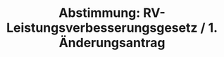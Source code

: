 ---
abstimmung:
  abstimmung: 1
  bundestagssitzung: 37
  datum: 23. Mai 2014
  legislaturperiode: 18
categories:
- Rente
- Finanzen
- Arbeit
- Soziales
data:
- title: Abstimmungsergebnis 20140523_1-data.pdf
  url: /res/abstimmungsliste/20140523_1-data.pdf
- title: Abstimmungsergebnis 20140523_1_xls-data.csv
  url: /res/abstimmungsliste/csv/20140523_1_xls-data.csv
documents:
- local: /res/abstimmungsdaten/018-037-01/1800909.pdf
  title: Drucksache 18/00909.pdf
  url: http://dip21.bundestag.de/dip21/btd/18/009/1800909.pdf
- local: /res/abstimmungsdaten/018-037-01/1801489.pdf
  title: Drucksache 18/01489.pdf
  url: http://dip21.bundestag.de/dip21/btd/18/014/1801489.pdf
- local: /res/abstimmungsdaten/018-037-01/1801495.pdf
  title: Drucksache 18/01495.pdf
  url: http://dip21.bundestag.de/dip21/btd/18/014/1801495.pdf
ergebnis:
  cdu/csu:
    enthaltung: 0
    gesamt: 311
    ja: 0
    nein: 295
    nichtabgegeben: 16
    ungueltig: 0
  die.linke:
    enthaltung: 0
    gesamt: 64
    ja: 55
    nein: 0
    nichtabgegeben: 9
    ungueltig: 0
  file: 20140523_1_xls-data.csv
  gruenen:
    enthaltung: 0
    gesamt: 63
    ja: 58
    nein: 0
    nichtabgegeben: 5
    ungueltig: 0
  spd:
    enthaltung: 0
    gesamt: 193
    ja: 0
    nein: 178
    nichtabgegeben: 15
    ungueltig: 0
layout: abstimmung
links:
- title: https://www.bundestag.de/parlament/plenum/abstimmung/abstimmung?id=270
  url: https://www.bundestag.de/parlament/plenum/abstimmung/abstimmung?id=270
- title: http://www.abgeordnetenwatch.de/rentenpaket-1105-602.html
  url: http://www.abgeordnetenwatch.de/rentenpaket-1105-602.html
preview: 'Deutscher Bundestag


  37. Sitzung des Deutschen Bundestages

  am Freitag, 23.Mai 2014

  Endgültiges Ergebnis der Namentlichen Abstimmung Nr. 1


  Änderungsantrag der Abgeordneten Matthias W. Birkwald, Sabine Zimmermann (Zwickau),

  Roland Claus, weiterer Abgeordneter und der Fraktion DIE LINKE.

  zu der zweiten Beratung des Gesetzentwurfs der Bundesregierung

  Entwurf eines Gesetzes über Leistungsverbesserungen in der gesetzlichen

  Rentenversicherung (RV-Leistungsverbesserungsgesetz)

  - Drucksachen 18/909, 18/1489 und 18/1495 -


  Abgegebene Stimmen insgesamt:


  586

  45


  Nicht abgegebene Stimmen:

  Ja-Stimmen:


  113


  Nein-Stimmen:


  473


  Enthaltungen:


  0


  Ungültige:


  0


  Berlin, den 23.05.2014


  Beginn: 12:10

  Ende: 12:13

  '
tags:
- Rentenversicherung
- Rente
title: 'Abstimmung: RV-Leistungsverbesserungsgesetz / 1. Änderungsantrag'
---